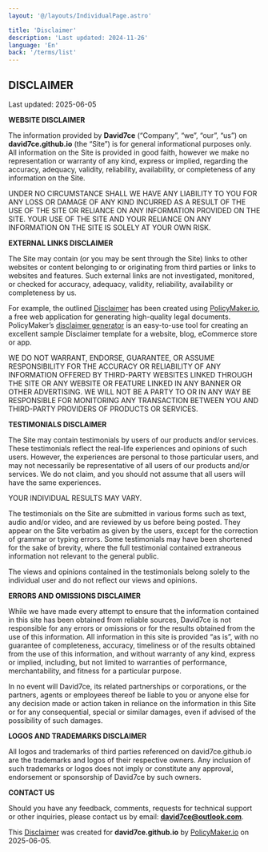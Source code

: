 ```yaml
---
layout: '@/layouts/IndividualPage.astro'

title: 'Disclaimer'
description: 'Last updated: 2024-11-26'
language: 'En'
back: '/terms/list'
---
```


<!-- It may be recommended to generate policies from [PolicyMaker.io](https://policymaker.io). -->

## **DISCLAIMER**

Last updated: 2025-06-05

**WEBSITE DISCLAIMER**

The information provided by **David7ce** (“Company”, “we”, “our”, “us”) on **david7ce.github.io** (the “Site”) is for general informational purposes only. All information on the Site is provided in good faith, however we make no representation or warranty of any kind, express or implied, regarding the accuracy, adequacy, validity, reliability, availability, or completeness of any information on the Site.

UNDER NO CIRCUMSTANCE SHALL WE HAVE ANY LIABILITY TO YOU FOR ANY LOSS OR DAMAGE OF ANY KIND INCURRED AS A RESULT OF THE USE OF THE SITE OR RELIANCE ON ANY INFORMATION PROVIDED ON THE SITE. YOUR USE OF THE SITE AND YOUR RELIANCE ON ANY INFORMATION ON THE SITE IS SOLELY AT YOUR OWN RISK.

**EXTERNAL LINKS DISCLAIMER**

The Site may contain (or you may be sent through the Site) links to other websites or content belonging to or originating from third parties or links to websites and features. Such external links are not investigated, monitored, or checked for accuracy, adequacy, validity, reliability, availability or completeness by us.

For example, the outlined [Disclaimer](https://policymaker.io/disclaimer/) has been created using [PolicyMaker.io](https://policymaker.io/), a free web application for generating high-quality legal documents. PolicyMaker’s [disclaimer generator](https://policymaker.io/disclaimer/) is an easy-to-use tool for creating an excellent sample Disclaimer template for a website, blog, eCommerce store or app.

WE DO NOT WARRANT, ENDORSE, GUARANTEE, OR ASSUME RESPONSIBILITY FOR THE ACCURACY OR RELIABILITY OF ANY INFORMATION OFFERED BY THIRD-PARTY WEBSITES LINKED THROUGH THE SITE OR ANY WEBSITE OR FEATURE LINKED IN ANY BANNER OR OTHER ADVERTISING. WE WILL NOT BE A PARTY TO OR IN ANY WAY BE RESPONSIBLE FOR MONITORING ANY TRANSACTION BETWEEN YOU AND THIRD-PARTY PROVIDERS OF PRODUCTS OR SERVICES.

**TESTIMONIALS DISCLAIMER**

The Site may contain testimonials by users of our products and/or services. These testimonials reflect the real-life experiences and opinions of such users. However, the experiences are personal to those particular users, and may not necessarily be representative of all users of our products and/or services. We do not claim, and you should not assume that all users will have the same experiences.

YOUR INDIVIDUAL RESULTS MAY VARY.

The testimonials on the Site are submitted in various forms such as text, audio and/or video, and are reviewed by us before being posted. They appear on the Site verbatim as given by the users, except for the correction of grammar or typing errors. Some testimonials may have been shortened for the sake of brevity, where the full testimonial contained extraneous information not relevant to the general public.

The views and opinions contained in the testimonials belong solely to the individual user and do not reflect our views and opinions.

**ERRORS AND OMISSIONS DISCLAIMER**

While we have made every attempt to ensure that the information contained in this site has been obtained from reliable sources, David7ce is not responsible for any errors or omissions or for the results obtained from the use of this information. All information in this site is provided “as is”, with no guarantee of completeness, accuracy, timeliness or of the results obtained from the use of this information, and without warranty of any kind, express or implied, including, but not limited to warranties of performance, merchantability, and fitness for a particular purpose.

In no event will David7ce, its related partnerships or corporations, or the partners, agents or employees thereof be liable to you or anyone else for any decision made or action taken in reliance on the information in this Site or for any consequential, special or similar damages, even if advised of the possibility of such damages.

**LOGOS AND TRADEMARKS DISCLAIMER**

All logos and trademarks of third parties referenced on david7ce.github.io are the trademarks and logos of their respective owners. Any inclusion of such trademarks or logos does not imply or constitute any approval, endorsement or sponsorship of David7ce by such owners.

**CONTACT US**

Should you have any feedback, comments, requests for technical support or other inquiries, please contact us by email: **<david7ce@outlook.com>**.

This [Disclaimer](https://policymaker.io/disclaimer/) was created for **david7ce.github.io** by [PolicyMaker.io](https://policymaker.io) on 2025-06-05.
